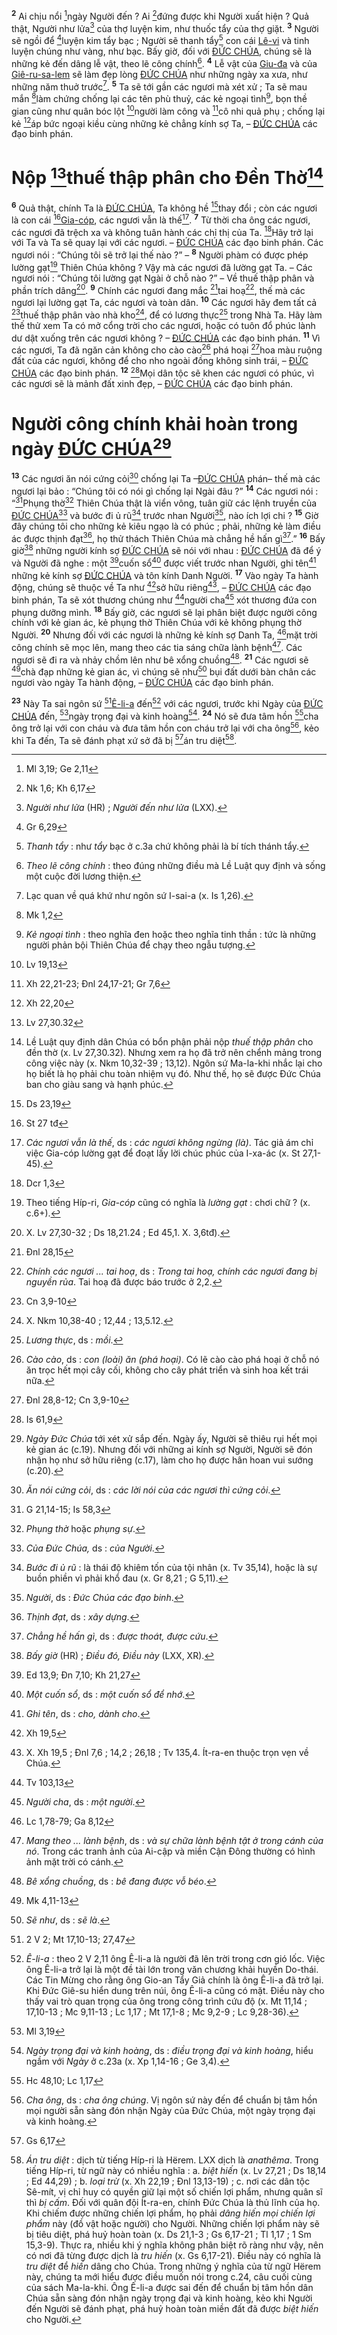 <sup><b>2</b></sup> Ai chịu nổi [^3*]ngày Người đến ? Ai [^4*]đứng được khi Người xuất hiện ? Quả thật, Người như lửa[^4] của thợ luyện kim, như thuốc tẩy của thợ giặt. <sup><b>3</b></sup> Người sẽ ngồi để [^5*]luyện kim tẩy bạc ; Người sẽ thanh tẩy[^5] con cái [Lê-vi]() và tinh luyện chúng như vàng, như bạc. Bấy giờ, đối với [ĐỨC CHÚA](), chúng sẽ là những kẻ đến dâng lễ vật, theo lẽ công chính[^6]. <sup><b>4</b></sup> Lễ vật của [Giu-đa]() và của [Giê-ru-sa-lem]() sẽ làm đẹp lòng [ĐỨC CHÚA]() như những ngày xa xưa, như những năm thuở trước[^7]. <sup><b>5</b></sup> Ta sẽ tới gần các ngươi mà xét xử ; Ta sẽ mau mắn [^6*]làm chứng chống lại các tên phù thuỷ, các kẻ ngoại tình[^8], bọn thề gian cũng như quân bóc lột [^7*]người làm công và [^8*]cô nhi quả phụ ; chống lại kẻ [^9*]áp bức ngoại kiều cùng những kẻ chẳng kính sợ Ta, – [ĐỨC CHÚA]() các đạo binh phán.


# Nộp [^10*]thuế thập phân cho Đền Thờ[^9]
<sup><b>6</b></sup> Quả thật, chính Ta là [ĐỨC CHÚA](), Ta không hề [^11*]thay đổi ; còn các ngươi là con cái [^12*][Gia-cóp](), các ngươi vẫn là thế[^10]. <sup><b>7</b></sup> Từ thời cha ông các ngươi, các ngươi đã trệch xa và không tuân hành các chỉ thị của Ta. [^13*]Hãy trở lại với Ta và Ta sẽ quay lại với các ngươi. – [ĐỨC CHÚA]() các đạo binh phán. Các ngươi nói : “Chúng tôi sẽ trở lại thế nào ?” – <sup><b>8</b></sup> Người phàm có được phép lường gạt[^11] Thiên Chúa không ? Vậy mà các ngươi đã lường gạt Ta. – Các ngươi nói : “Chúng tôi lường gạt Ngài ở chỗ nào ?” – Về thuế thập phân và phần trích dâng[^12]. <sup><b>9</b></sup> Chính các ngươi đang mắc [^14*]tai hoạ[^13], thế mà các ngươi lại lường gạt Ta, các ngươi và toàn dân. <sup><b>10</b></sup> Các ngươi hãy đem tất cả [^15*]thuế thập phân vào nhà kho[^14], để có lương thực[^15] trong Nhà Ta. Hãy làm thế thử xem Ta có mở cổng trời cho các ngươi, hoặc có tuôn đổ phúc lành dư dật xuống trên các ngươi không ? – [ĐỨC CHÚA]() các đạo binh phán. <sup><b>11</b></sup> Vì các ngươi, Ta đã ngăn cản không cho cào cào[^16] phá hoại [^16*]hoa màu ruộng đất của các ngươi, không để cho nho ngoài đồng không sinh trái, – [ĐỨC CHÚA]() các đạo binh phán. <sup><b>12</b></sup> [^17*]Mọi dân tộc sẽ khen các ngươi có phúc, vì các ngươi sẽ là mảnh đất xinh đẹp, – [ĐỨC CHÚA]() các đạo binh phán.


# Người công chính khải hoàn trong ngày [ĐỨC CHÚA]()[^17]
<sup><b>13</b></sup> Các ngươi ăn nói cứng cỏi[^18] chống lại Ta –[ĐỨC CHÚA]() phán– thế mà các ngươi lại bảo : “Chúng tôi có nói gì chống lại Ngài đâu ?” <sup><b>14</b></sup> Các ngươi nói : “[^18*]Phụng thờ[^19] Thiên Chúa thật là viển vông, tuân giữ các lệnh truyền của [ĐỨC CHÚA]()[^20] và bước đi ủ rũ[^21] trước nhan Người[^22], nào ích lợi chi ? <sup><b>15</b></sup> Giờ đây chúng tôi cho những kẻ kiêu ngạo là có phúc ; phải, những kẻ làm điều ác được thịnh đạt[^23], họ thử thách Thiên Chúa mà chẳng hề hấn gì[^24].” <sup><b>16</b></sup> Bấy giờ[^25] những người kính sợ [ĐỨC CHÚA]() sẽ nói với nhau : [ĐỨC CHÚA]() đã để ý và Người đã nghe : một [^19*]cuốn sổ[^26] được viết trước nhan Người, ghi tên[^27] những kẻ kính sợ [ĐỨC CHÚA]() và tôn kính Danh Người. <sup><b>17</b></sup> Vào ngày Ta hành động, chúng sẽ thuộc về Ta như [^20*]sở hữu riêng[^28], – [ĐỨC CHÚA]() các đạo binh phán, Ta sẽ xót thương chúng như [^21*]người cha[^29] xót thương đứa con phụng dưỡng mình. <sup><b>18</b></sup> Bấy giờ, các ngươi sẽ lại phân biệt được người công chính với kẻ gian ác, kẻ phụng thờ Thiên Chúa với kẻ không phụng thờ Người. <sup><b>20</b></sup> Nhưng đối với các ngươi là những kẻ kính sợ Danh Ta, [^23*]mặt trời công chính sẽ mọc lên, mang theo các tia sáng chữa lành bệnh[^33]. Các ngươi sẽ đi ra và nhảy chồm lên như bê xổng chuồng[^34]. <sup><b>21</b></sup> Các ngươi sẽ [^24*]chà đạp những kẻ gian ác, vì chúng sẽ như[^35] bụi đất dưới bàn chân các ngươi vào ngày Ta hành động, – [ĐỨC CHÚA]() các đạo binh phán.

<sup><b>23</b></sup> Này Ta sai ngôn sứ [^25*][Ê-li-a]() đến[^39] với các ngươi, trước khi Ngày của [ĐỨC CHÚA]() đến, [^26*]ngày trọng đại và kinh hoàng[^40]. <sup><b>24</b></sup> Nó sẽ đưa tâm hồn [^27*]cha ông trở lại với con cháu và đưa tâm hồn con cháu trở lại với cha ông[^41], kẻo khi Ta đến, Ta sẽ đánh phạt xứ sở đã bị [^28*]án tru diệt[^42].

[^4]: *Người như lửa* (HR) ; *Người đến như lửa* (LXX).
[^5]: *Thanh tẩy* : như *tẩy* bạc ở c.3a chứ không phải là bí tích thánh tẩy.
[^6]: *Theo lẽ công chính* : theo đúng những điều mà Lề Luật quy định và sống một cuộc đời lương thiện.
[^7]: Lạc quan về quá khứ như ngôn sứ I-sai-a (x. Is 1,26).
[^8]: *Kẻ ngoại tình* : theo nghĩa đen hoặc theo nghĩa tinh thần : tức là những người phản bội Thiên Chúa để chạy theo ngẫu tượng.
[^9]: Lề Luật quy định dân Chúa có bổn phận phải nộp *thuế thập phân* cho đền thờ (x. Lv 27,30.32). Nhưng xem ra họ đã trở nên chểnh mảng trong công việc này (x. Nkm 10,32-39 ; 13,12). Ngôn sứ Ma-la-khi nhắc lại cho họ biết là họ phải chu toàn nhiệm vụ đó. Như thế, họ sẽ được Đức Chúa ban cho giàu sang và hạnh phúc.
[^10]: *Các ngươi vẫn là thế*, ds : *các ngươi không ngừng (là)*. Tác giả ám chỉ việc Gia-cóp lường gạt để đoạt lấy lời chúc phúc của I-xa-ác (x. St 27,1-45).
[^11]: Theo tiếng Híp-ri, *Gia-cóp* cũng có nghĩa là *lường gạt* : chơi chữ ? (x. c.6+).
[^12]: X. Lv 27,30-32 ; Ds 18,21.24 ; Ed 45,1. X. 3,6tđ).
[^13]: *Chính các ngươi ... tai hoạ*, ds : *Trong tai hoạ, chính các ngươi đang bị nguyền rủa*. Tai hoạ đã được báo trước ở 2,2.
[^14]: X. Nkm 10,38-40 ; 12,44 ; 13,5.12.
[^15]: *Lương thực*, ds : *mồi*.
[^16]: *Cào cào*, ds : *con (loài) ăn (phá hoại)*. Có lẽ cào cào phá hoại ở chỗ nó ăn trọc hết mọi cây cối, không cho cây phát triển và sinh hoa kết trái nữa.
[^17]: *Ngày Đức Chúa* tới xét xử sắp đến. Ngày ấy, Người sẽ thiêu rụi hết mọi kẻ gian ác (c.19). Nhưng đối với những ai kính sợ Người, Người sẽ đón nhận họ như sở hữu riêng (c.17), làm cho họ được hân hoan vui sướng (c.20).
[^18]: *Ăn nói cứng cỏi*, ds : *các lời nói của các ngươi thì cứng cỏi*.
[^19]: *Phụng thờ* hoặc *phụng sự*.
[^20]: *Của Đức Chúa,* ds : *của Người*.
[^21]: *Bước đi ủ rũ* : là thái độ khiêm tốn của tội nhân (x. Tv 35,14), hoặc là sự buồn phiền vì phải khổ đau (x. Gr 8,21 ; G 5,11).
[^22]: *Người*, ds : *Đức Chúa các đạo binh*.
[^23]: *Thịnh đạt*, ds : *xây dựng*.
[^24]: *Chẳng hề hấn gì*, ds : *được thoát, được cứu*.
[^25]: *Bấy giờ* (HR) ; *Điều đó, Điều này* (LXX, XR).
[^26]: *Một cuốn sổ*, ds : *một cuốn sổ để nhớ*.
[^27]: *Ghi tên*, ds : *cho, dành cho*.
[^28]: X. Xh 19,5 ; Đnl 7,6 ; 14,2 ; 26,18 ; Tv 135,4. Ít-ra-en thuộc trọn vẹn về Chúa.
[^29]: *Người cha*, ds : *một người*.
[^33]: *Mang theo ... lành bệnh*, ds : *và sự chữa lành bệnh tật ở trong cánh của nó*. Trong các tranh ảnh của Ai-cập và miền Cận Đông thường có hình ảnh mặt trời có cánh.
[^34]: *Bê xổng chuồng*, ds : *bê đang được vỗ béo*.
[^35]: *Sẽ như*, ds : *sẽ là*.
[^39]: *Ê-li-a* : theo 2 V 2,11 ông Ê-li-a là người đã lên trời trong cơn gió lốc. Việc ông Ê-li-a trở lại là một đề tài lớn trong văn chương khải huyền Do-thái. Các Tin Mừng cho rằng ông Gio-an Tẩy Giả chính là ông Ê-li-a đã trở lại. Khi Đức Giê-su hiển dung trên núi, ông Ê-li-a cũng có mặt. Điều này cho thấy vai trò quan trọng của ông trong công trình cứu độ (x. Mt 11,14 ; 17,10-13 ; Mc 9,11-13 ; Lc 1,17 ; Mt 17,1-8 ; Mc 9,2-9 ; Lc 9,28-36).
[^40]: *Ngày trọng đại và kinh hoàng*, ds : *điều trọng đại và kinh hoàng*, hiểu ngầm với *Ngày* ở c.23a (x. Xp 1,14-16 ; Ge 3,4).
[^41]: *Cha ông*, ds : *cha ông chúng*. Vị ngôn sứ này đến để chuẩn bị tâm hồn mọi người sẵn sàng đón nhận Ngày của Đức Chúa, một ngày trọng đại và kinh hoàng.
[^42]: *Án tru diệt* : dịch từ tiếng Híp-ri là Hërem. LXX dịch là *anathêma*. Trong tiếng Híp-ri, từ ngữ này có nhiều nghĩa : a. *biệt hiến* (x. Lv 27,21 ; Ds 18,14 ; Ed 44,29) ; b. *loại trừ* (x. Xh 22,19 ; Đnl 13,13-19) ; c. nơi các dân tộc Sê-mít, vị chỉ huy có quyền giữ lại một số chiến lợi phẩm, nhưng quân sĩ thì *bị cấm*. Đối với quân đội Ít-ra-en, chính Đức Chúa là thủ lĩnh của họ. Khi chiếm được những chiến lợi phẩm, họ phải *dâng hiến mọi chiến lợi phẩm* này (đồ vật hoặc người) cho Người. Những chiến lợi phẩm này sẽ bị tiêu diệt, phá huỷ hoàn toàn (x. Ds 21,1-3 ; Gs 6,17-21 ; Tl 1,17 ; 1 Sm 15,3-9). Thực ra, nhiều khi ý nghĩa không phân biệt rõ ràng như vậy, nên có nơi đã từng được dịch là *tru hiến* (x. Gs 6,17-21). Điều này có nghĩa là *tru diệt* để *hiến* dâng cho Chúa. Trong những ý nghĩa của từ ngữ Hërem này, chúng ta mới hiểu được điều muốn nói trong c.24, câu cuối cùng của sách Ma-la-khi. Ông Ê-li-a được sai đến để chuẩn bị tâm hồn dân Chúa sẵn sàng đón nhận ngày trọng đại và kinh hoàng, kẻo khi Người đến Người sẽ đánh phạt, phá huỷ hoàn toàn miền đất đã được *biệt hiến* cho Người.
[^3*]: Ml 3,19; Ge 2,11
[^4*]: Nk 1,6; Kh 6,17
[^5*]: Gr 6,29
[^6*]: Mk 1,2
[^7*]: Lv 19,13
[^8*]: Xh 22,21-23; Đnl 24,17-21; Gr 7,6
[^9*]: Xh 22,20
[^10*]: Lv 27,30.32
[^11*]: Ds 23,19
[^12*]: St 27 tđ
[^13*]: Dcr 1,3
[^14*]: Đnl 28,15
[^15*]: Cn 3,9-10
[^16*]: Đnl 28,8-12; Cn 3,9-10
[^17*]: Is 61,9
[^18*]: G 21,14-15; Is 58,3
[^19*]: Ed 13,9; Đn 7,10; Kh 21,27
[^20*]: Xh 19,5
[^21*]: Tv 103,13
[^23*]: Lc 1,78-79; Ga 8,12
[^24*]: Mk 4,11-13
[^25*]: 2 V 2; Mt 17,10-13; 27,47
[^26*]: Ml 3,19
[^27*]: Hc 48,10; Lc 1,17
[^28*]: Gs 6,17